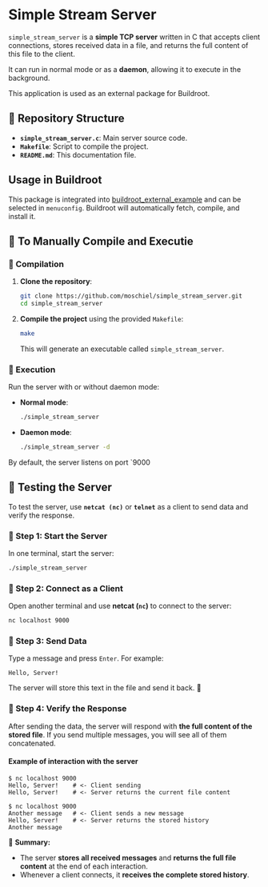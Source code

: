 # Simple Stream Server

`simple_stream_server` is a **simple TCP server** written in C that accepts client connections, stores received data in a file, and returns the full content of this file to the client. 

It can run in normal mode or as a **daemon**, allowing it to execute in the background.

This application is used as an external package for Buildroot.

## 📂 Repository Structure

- **`simple_stream_server.c`**: Main server source code.
- **`Makefile`**: Script to compile the project.
- **`README.md`**: This documentation file.

## Usage in Buildroot

This package is integrated into [buildroot_external_example](https://github.com/moschiel/buildroot_external_example) and can be selected in `menuconfig`. Buildroot will automatically fetch, compile, and install it.

## 🚀 To Manually Compile and Executie

### 🔹 Compilation

1. **Clone the repository**:
   ```bash
   git clone https://github.com/moschiel/simple_stream_server.git
   cd simple_stream_server
   ```

2. **Compile the project** using the provided `Makefile`:
   ```bash
   make
   ```
   This will generate an executable called `simple_stream_server`.

### 🔹 Execution

Run the server with or without daemon mode:

- **Normal mode**:
  ```bash
  ./simple_stream_server
  ```

- **Daemon mode**:
  ```bash
  ./simple_stream_server -d
  ```

By default, the server listens on port `9000


## 🔄 Testing the Server

To test the server, use **`netcat (nc)`** or **`telnet`** as a client to send data and verify the response.

### **🔹 Step 1: Start the Server**
In one terminal, start the server:
```bash
./simple_stream_server
```

### **🔹 Step 2: Connect as a Client**
Open another terminal and use **netcat (`nc`)** to connect to the server:
```bash
nc localhost 9000
```

### **🔹 Step 3: Send Data**
Type a message and press `Enter`. For example:
```text
Hello, Server!
```

The server will store this text in the file and send it back. 📩

### **🔹 Step 4: Verify the Response**
After sending the data, the server will respond with **the full content of the stored file**. If you send multiple messages, you will see all of them concatenated.

#### **Example of interaction with the server**
```
$ nc localhost 9000
Hello, Server!    # <- Client sending
Hello, Server!    # <- Server returns the current file content

$ nc localhost 9000
Another message   # <- Client sends a new message
Hello, Server!    # <- Server returns the stored history
Another message
```

📌 **Summary:**  
- The server **stores all received messages** and **returns the full file content** at the end of each interaction.  
- Whenever a client connects, it **receives the complete stored history**.

